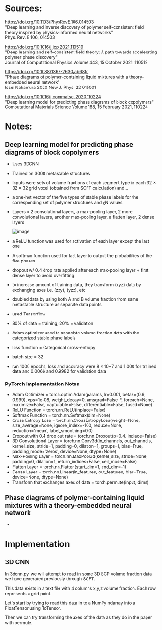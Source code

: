 # Sources:

https://doi.org/10.1103/PhysRevE.106.014503 \
"Deep learning and inverse discovery of polymer self-consistent field theory inspired by physics-informed neural networks" \
Phys. Rev. E 106, 014503

https://doi.org/10.1016/j.jcp.2021.110519 \
"Deep learning and self-consistent field theory: A path towards accelerating polymer phase discovery" \
Journal of Computational Physics Volume 443, 15 October 2021, 110519

https://doi.org/10.1088/1367-2630/ab68fc \
"Phase diagrams of polymer-containing liquid mixtures with a theory-embedded neural network" \
Issei Nakamura 2020 New J. Phys. 22 015001

https://doi.org/10.1016/j.commatsci.2020.110224 \
"Deep learning model for predicting phase diagrams of block copolymers" \
Computational Materials Science Volume 188, 15 February 2021, 110224

# Notes:

## Deep learning model for predicting phase diagrams of block copolymers
 - Uses 3DCNN
 - Trained on 3000 metastable structures
 - Inputs were sets of volume fractions of each segment type in each 32 × 32 × 32 grid voxel (obtained from SCFT calculation) and...
 - a one-hot vector of the five types of stable phase labels for the corresponding set of polymer structures and χN values
 - Layers = 2 convolutional layers, a max-pooling layer, 2 more convolutional layers, another max-pooling layer, a flatten layer, 2 dense layers

   ![image](https://github.com/user-attachments/assets/c0a21083-7531-404f-a6a5-a970dedc99c3)

  - a ReLU function was used for activation of each layer except the last one
  - A softmax function used for last layer to output the probabilities of the five phases
  - dropout w/ 0.4 drop rate applied after each max-pooling layer + first dense layer to avoid overfitting
  - to increase amount of training data, they transform (xyz) data by exchanging axes i.e. (zxy), (yzx), etc
  - doubled data by using both A and B volume fraction from same metastable structure as separate data points
  - used Tensorflow
  - 80% of data = training; 20% = validation
  - Adam optimizer used to associate volume fraction data with the categorized stable phase labels
  - loss function = Categorical cross-entropy
  - batch size = 32
  - ran 1000 epochs, loss and accuracy were 8 × 10−7 and 1.000 for trained data and 0.0066 and 0.9982 for validation data
  
  ### PyTorch Implementation Notes
   - Adam Optimizer = torch.optim.Adam(params, lr=0.001, betas=(0.9, 0.999), eps=1e-08, weight_decay=0, amsgrad=False, *, foreach=None, maximize=False, capturable=False, differentiable=False, fused=None)
   - ReLU Function = torch.nn.ReLU(inplace=False)
   - Softmax Function = torch.nn.Softmax(dim=None)
   - Cross Entropy Loss = torch.nn.CrossEntropyLoss(weight=None, size_average=None, ignore_index=-100, reduce=None, reduction='mean', label_smoothing=0.0)
   - Dropout with 0.4 drop out rate = torch.nn.Dropout(p=0.4, inplace=False) 
   - 3D Convolutional Layer = torch.nn.Conv3d(in_channels, out_channels, kernel_size, stride=1, padding=0, dilation=1, groups=1, bias=True, padding_mode='zeros', device=None, dtype=None)
   - Max-Pooling Layer = torch.nn.MaxPool3d(kernel_size, stride=None, padding=0, dilation=1, return_indices=False, ceil_mode=False)
   - Flatten Layer = torch.nn.Flatten(start_dim=1, end_dim=-1)
   - Dense Layer = torch.nn.Linear(in_features, out_features, bias=True, device=None, dtype=None)
   - Transform that exchanges axes of data = torch.permute(input, dims)
     
 ## Phase diagrams of polymer-containing liquid mixtures with a theory-embedded neural network
  - 
   
# Implementation

## 3D CNN

In 3dcnn.py, we will attempt to read in some 3D BCP volume fraction data we have generated previously through SCFT. 

This data exists in a text file with 4 columns x,y,z,volume fraction. 
Each row represents a grid point. 

Let's start by trying to read this data in to a NumPy ndarray into a FloatTensor using ToTensor. 

Then we can try transforming the axes of the data as they do in the paper with permute.  

